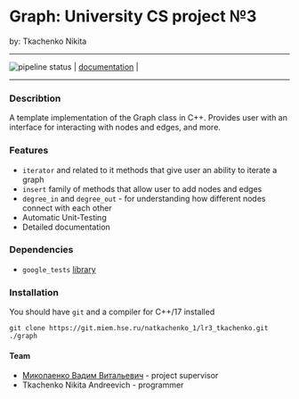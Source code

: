 
# **Graph:** University CS project №3 
by: Tkachenko Nikita

---

![pipeline status](https://git.miem.hse.ru/natkachenko_1/lr3_tkachenko/badges/master/pipeline.svg) | [documentation](https://tka4nik.gitlab.io/lr3_documentation/) |

---

### Describtion

A template implementation of the Graph class in C++. Provides user with an interface for interacting with nodes and edges, and more.

### Features
* `iterator` and related to it methods that give user an ability to iterate a graph
* `insert` family of methods that allow user to add nodes and edges
* `degree_in` and `degree_out` - for understanding how different nodes connect with each other
* Automatic Unit-Testing
* Detailed documentation

### Dependencies
* `google_tests` [library](https://github.com/google/googletest.git)
	

### Installation

You should have `git` and a compiler for C++/17 installed

```
git clone https://git.miem.hse.ru/natkachenko_1/lr3_tkachenko.git ./graph
```

#### Team

- [Миколаенко Вадим Витальевич](https://www.hse.ru/staff/vadim?ysclid=lduu21spa3721285805) - project supervisor
- Tkachenko Nikita Andreevich - programmer

